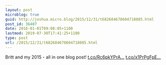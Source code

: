 ```yaml
---
layout: post
microblog: true
guid: http://joshua.micro.blog/2015/12/31/t682684678604718085.html
post_id: 36407
date: 2016-01-01T09:08:05+1100
lastmod: 2019-07-30T17:41:25+1100
type: post
url: /2015/12/31/t682684678604718085.html
---
```

Britt and my 2015 - all in one blog post! [t.co/Rc6pkYPrA...](https://t.co/Rc6pkYPrAb) [t.co/x1PrPgFpE...](https://t.co/x1PrPgFpEH)
